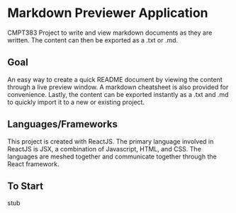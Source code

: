 # Markdown Previewer Application
CMPT383 Project to write and view markdown documents as they are written. The content can then be exported as a .txt or .md.

## Goal
An easy way to create a quick README document by viewing the content through a live preview window.
A markdown cheatsheet is also provided for convenience.
Lastly, the content can be exported instantly as a .txt and .md to quickly import it to a new or existing project.

## Languages/Frameworks
This project is created with ReactJS.
The primary language involved in ReactJS is JSX, a combination of Javascript, HTML, and CSS.
The languages are meshed together and communicate together through the React framework.

## To Start
stub
